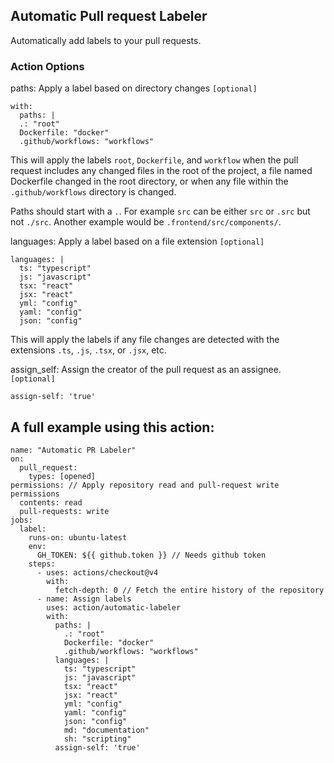 
## Automatic Pull request Labeler

Automatically add labels to your pull requests.

### Action Options

paths: Apply a label based on directory changes ```[optional]```
```
with:
  paths: |
  .: "root"
  Dockerfile: "docker"
  .github/workflows: "workflows"
```

This will apply the labels ```root```, ```Dockerfile```, and ```workflow``` when the pull request includes any changed files in the root of the project, a file named Dockerfile changed in the root directory, or when any file within the ```.github/workflows``` directory is changed.

Paths should start with a ```.```. For example ```src``` can be either ```src``` or ```.src``` but not ```./src```. Another example would be ```.frontend/src/components/```.

languages: Apply a label based on a file extension ```[optional]```
```
languages: |
  ts: "typescript"
  js: "javascript"
  tsx: "react"
  jsx: "react"
  yml: "config"
  yaml: "config"
  json: "config"
```
This will apply the labels if any file changes are detected with the extensions ```.ts```, ```.js```, ```.tsx```, or ```.jsx```, etc.

assign_self: Assign the creator of the pull request as an assignee. ```[optional]```
```
assign-self: 'true' 
```

## A full example using this action:
```
name: "Automatic PR Labeler"
on:
  pull_request:
    types: [opened]
permissions: // Apply repository read and pull-request write permissions
  contents: read
  pull-requests: write
jobs:
  label:
    runs-on: ubuntu-latest
    env:
      GH_TOKEN: ${{ github.token }} // Needs github token
    steps:
      - uses: actions/checkout@v4
        with:
          fetch-depth: 0 // Fetch the entire history of the repository
      - name: Assign labels
        uses: action/automatic-labeler
        with:
          paths: |
            .: "root"
            Dockerfile: "docker"
            .github/workflows: "workflows"
          languages: |
            ts: "typescript"
            js: "javascript"
            tsx: "react"
            jsx: "react"
            yml: "config"
            yaml: "config"
            json: "config"
            md: "documentation"
            sh: "scripting"
          assign-self: 'true'
```


